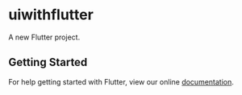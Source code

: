 # uiwithflutter

A new Flutter project.

## Getting Started

For help getting started with Flutter, view our online
[documentation](https://flutter.io/).
